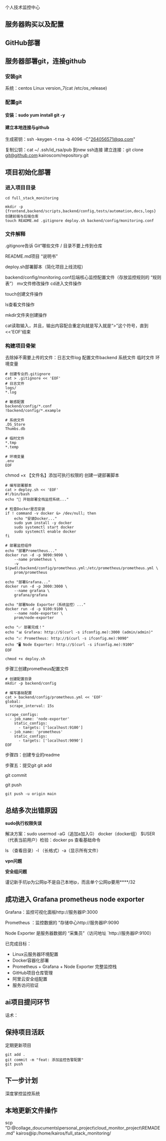 个人技术监控中心

## 服务器购买以及配置

## GitHub部署

## 服务器部署git，连接github

### 安装git

系统：centos Linux version_7(cat /etc/os_release)

### 配置git

#### 安装：sudo yum install git -y

#### 建立本地连接与github

生成密钥：ssh -keygen -t rsa -b 4096 -C"264056571@qq.com"

复制公钥：cat ~/ .ssh/id_rsa/pub 到new ssh连接
建立连接：git clone git@github.com:kairoscom/repository.git

## 项目初始化部署

### 进入项目目录

```
cd full_stack_monitoring
```

```
mkdir -p {frontend,backend/scripts,backend/config,tests/automation,docs,logs}
创建前端与后端仓库
touch README.md .gitignore deploy.sh backend/config/monitoring.conf
```

### 文件解释

.gitignore告诉 Git“哪些文件 / 目录不要上传到仓库

README.md项目 “说明书”

deploy.sh部署脚本（简化项目上线流程）

backend/config/monitoring.conf后端核心监控配置文件（存放监控规则的 “规则表”）
mv文件修改操作
cd进入文件操作

touch创建文件操作

ls查看文件操作

mkdir文件夹创建操作

 cat读取输入，并且，输出内容配合重定向就是写入就是“>”这个符号，直到<<'EOF'结束

### 构建项目骨架

去除掉不需要上传的文件：日志文件log 配置文件backend 系统文件 临时文件 环境变量

```
# 创建专业的.gitignore
cat > .gitignore << 'EOF'
# 日志文件
logs/
*.log

# 敏感配置
backend/config/*.conf
!backend/config/*.example

# 系统文件
.DS_Store
Thumbs.db

# 临时文件
*.tmp
*.temp

# 环境变量
.env
EOF
```

 chmod +x 【文件名】添加可执行权限的
创建一键部署脚本

```
# 编写部署脚本
cat > deploy.sh << 'EOF'
#!/bin/bash
echo "🚀 开始部署全栈监控系统..."

# 检查Docker是否安装
if ! command -v docker &> /dev/null; then
    echo "安装Docker..."
    sudo yum install -y docker
    sudo systemctl start docker
    sudo systemctl enable docker
fi

# 部署监控组件
echo "部署Prometheus..."
docker run -d -p 9090:9090 \
    --name prometheus \
    -v $(pwd)/backend/config/prometheus.yml:/etc/prometheus/prometheus.yml \
    prom/prometheus

echo "部署Grafana..."
docker run -d -p 3000:3000 \
    --name grafana \
    grafana/grafana

echo "部署Node Exporter（系统监控）..."
docker run -d -p 9100:9100 \
    --name node-exporter \
    prom/node-exporter

echo "✅ 部署完成！"
echo "📊 Grafana: http://$(curl -s ifconfig.me):3000 (admin/admin)"
echo "📈 Prometheus: http://$(curl -s ifconfig.me):9090"
echo "🖥 Node Exporter: http://$(curl -s ifconfig.me):9100"
EOF

chmod +x deploy.sh
```

步骤三创建prometheus配置文件

```
# 创建配置目录
mkdir -p backend/config

# 编写基础配置
cat > backend/config/prometheus.yml << 'EOF'
global:
  scrape_interval: 15s

scrape_configs:
  - job_name: 'node-exporter'
    static_configs:
      - targets: ['localhost:9100']
  - job_name: 'prometheus'
    static_configs:
      - targets: ['localhost:9090']
EOF
```

步骤四：创建专业的readme

步骤五：提交git
git add

git commit

git push

```
git push -u origin main
```

## 总结多次出错原因

**sudo执行权限失误**

解决方案：sudo usermod -aG（追加a加入G） docker（docker组） $USER （代表当前用户）检验：docker ps 查看基础命令

ls （查看目录）-l （长格式）-a（显示所有文件）

**vpn问题**

**安全组问题**

谨记新手坑ip为公网ip不是自己本地ip，而且单个公网ip要用****/32

## 成功进入 Grafana prometheus node exporter

Grafana：监控可视化面板http://服务器IP:3000



Prometheus ：监控数据的 “存储中心http://服务器IP:9090

Node Exporter 是服务器数据的 “采集员”（访问地址 `http://服务器IP:9100）

已完成目标：

- Linux云服务器环境配置
- Docker容器化部署
- Prometheus + Grafana + Node Exporter 完整监控栈
- GitHub项目仓库管理
- 阿里云安全组配置
- 服务访问验证



## ai项目提问环节

话术：

## 保持项目活跃

定期更新项目

```
git add .
git commit -m "feat: 添加监控告警配置"
git push
```



## 下一步计划

深度掌控监控系统

## 本地更新文件操作

scp "D:\@collage_doucuments\personal_project\cloud_monitor_project\REMADE.md" kairos@ip:/home/kairos/full_stack_monitoring/



